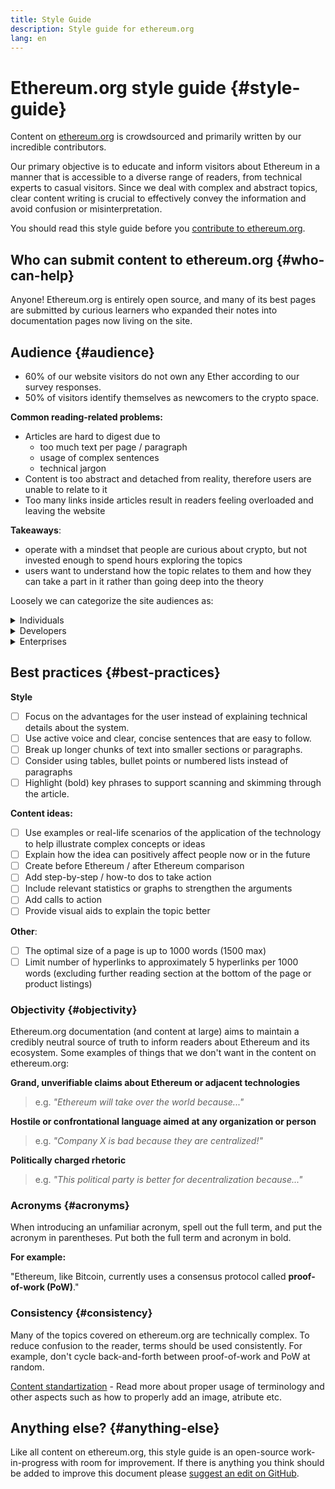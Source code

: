 ```yaml
---
title: Style Guide
description: Style guide for ethereum.org
lang: en
---
```


# Ethereum.org style guide {#style-guide}

Content on [ethereum.org](/) is crowdsourced and primarily written by our incredible contributors. 

Our primary objective is to educate and inform visitors about Ethereum in a manner that is accessible to a diverse range of readers, from technical experts to casual visitors. Since we deal with complex and abstract topics, clear content writing is crucial to effectively convey the information and avoid confusion or misinterpretation. 

You should read this style guide before you [contribute to ethereum.org](/contributing/).

## Who can submit content to ethereum.org {#who-can-help}

Anyone! Ethereum.org is entirely open source, and many of its best pages are submitted by curious learners who expanded their notes into documentation pages now living on the site.

## Audience {#audience}

- 60% of our website visitors do not own any Ether according to our survey responses.
- 50% of visitors identify themselves as newcomers to the crypto space.

**Common reading-related problems:**

- Articles are hard to digest due to
    - too much text per page / paragraph
    - usage of complex sentences
    - technical jargon
- Content is too abstract and detached from reality, therefore users are unable to relate to it
- Too many links inside articles result in readers feeling overloaded and leaving the website

**Takeaways**:

- operate with a mindset that people are curious about crypto, but not invested enough to spend hours exploring the topics
- users want to understand how the topic relates to them and how they can take a part in it rather than going deep into the theory

Loosely we can categorize the site audiences as:

<details><summary>Individuals</summary>
<p>

App users, investors, enthusiasts, or anyone who is "new to Ethereum".

**Example user journeys:**

- "I want to learn more about Ethereum, to know if I think it’s credible or not. Once I’ve answered a few basic questions, I want to try using Ethereum"
- "I know I need an Ethereum wallet, and want a good recommendation"
- "I want to learn how to run an Ethereum node"
- "I want to get a sense of the size and activity of the Ethereum community, to decide if it's active enough, so I can get help if needed"
- "I’m excited about Ethereum and want to get involved, but I don’t know what to do next"

</p>
</details>

<details><summary>Developers</summary>
<p>

App users, investors, enthusiasts, or anyone who is "new to Ethereum".

**Example user journeys:**

Developers or others who want technical information about Ethereum.

**Example user journeys**:

- "I'm a developer but I have no background in crypto and want to understand the Ethereum tech stack at a high level"
- "I want to get a sample Ethereum project up and running fast, to get a sense of how difficult or easy it is to build a real project on Ethereum"
- "I want to learn about Ethereum's technical roadmap"
- "I’ve started work on an Ethereum project, and want to try out a few smart contract testing libraries"
</p>
</details>

<details><summary>Enterprises</summary>
<p>

People, businesses, and other organizations who want to understand Ethereum's value in an enterprise setting.

**Example user journeys**:

- "I want to understand what use cases Ethereum can help with, and how it compares to other chains or other technologies"
- "I work at a business that is beginning an Ethereum related project, and want to learn more"
- "I want to understand the differences between private Ethereum chains, consortium chains, and the public Ethereum Mainnet"
- "I want to know the current status of Ethereum - how long has it been in production, how much usage it has, what's the direction of new development - to decide if I am confident to build my project on top of it"
</p>
</details>

## Best practices {#best-practices}

**Style**

- [ ]  Focus on the advantages for the user instead of explaining technical details about the system.
- [ ]  Use active voice and clear, concise sentences that are easy to follow.
- [ ]  Break up longer chunks of text into smaller sections or paragraphs.
- [ ]  Consider using tables, bullet points or numbered lists instead of paragraphs
- [ ]  Highlight (bold) key phrases to support scanning and skimming through the article.

**Content ideas:**

- [ ]  Use examples or real-life scenarios of the application of the technology to help illustrate complex concepts or ideas
- [ ]  Explain how the idea can positively affect people now or in the future
- [ ]  Create before Ethereum / after Ethereum comparison
- [ ]  Add step-by-step / how-to dos to take action
- [ ]  Include relevant statistics or graphs to strengthen the arguments
- [ ]  Add calls to action
- [ ]  Provide visual aids to explain the topic better

**Other**:

- [ ]  The optimal size of a page is up to 1000 words (1500 max)
- [ ]  Limit number of hyperlinks to approximately 5 hyperlinks per 1000 words (excluding further reading section at the bottom of the page or product listings)

### Objectivity {#objectivity}

Ethereum.org documentation (and content at large) aims to maintain a credibly neutral source of truth to inform readers about Ethereum and its ecosystem. Some examples of things that we don't want in the content on ethereum.org:

**Grand, unverifiable claims about Ethereum or adjacent technologies**

> e.g. _"Ethereum will take over the world because..."_

**Hostile or confrontational language aimed at any organization or person**

> e.g. _"Company X is bad because they are centralized!"_

**Politically charged rhetoric**

> e.g. _"This political party is better for decentralization because..."_

### Acronyms {#acronyms}

When introducing an unfamiliar acronym, spell out the full term, and put the acronym in parentheses. Put both the full term and acronym in bold.

**For example:**

"Ethereum, like Bitcoin, currently uses a consensus protocol called **proof-of-work (PoW)**."

### Consistency {#consistency}

Many of the topics covered on ethereum.org are technically complex. To reduce confusion to the reader, terms should be used consistently. For example, don't cycle back-and-forth between proof-of-work and PoW at random.

[Content standartization](/style-guide/content-standartization/) - Read more about proper usage of terminology and other aspects such as how to properly add an image, atribute etc.


## Anything else? {#anything-else}

Like all content on ethereum.org, this style guide is an open-source work-in-progress with room for improvement. If there is anything you think should be added to improve this document please [suggest an edit on GitHub](https://github.com/ethereum/ethereum-org-website/blob/dev/src/content/contributing/style-guide/index.md).
